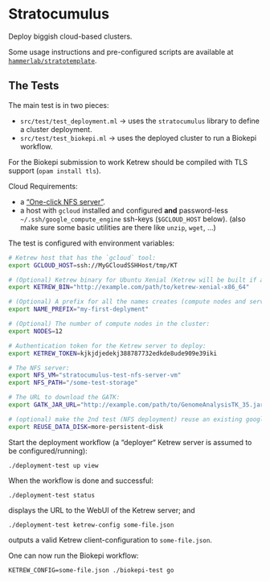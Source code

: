Stratocumulus
=============

Deploy biggish cloud-based clusters.

Some usage instructions and pre-configured scripts are available at
[`hammerlab/stratotemplate`](https://github.com/hammerlab/stratotemplate).

The Tests
---------

The main test is in two pieces:

- `src/test/test_deployment.ml` → uses the `stratocumulus` library to define a
  cluster deployment.
- `src/test/test_biokepi.ml` → uses the deployed cluster to run a Biokepi
  workflow.

For the Biokepi submission to work Ketrew should be compiled with TLS support
(`opam install tls`).

Cloud Requirements:

- a [“One-click NFS server”](https://cloud.google.com/launcher/docs/single-node-fileserver).
- a host with `gcloud` installed and configured **and** password-less
  `~/.ssh/google_compute_engine` ssh-keys (`$GCLOUD_HOST` below).
  (also make sure some basic utilities are there like `unzip`, `wget`, …)

The test is configured with environment variables:

```sh
# Ketrew host that has the `gcloud` tool:
export GCLOUD_HOST=ssh://MyGCloudSSHHost/tmp/KT

# (Optional) Ketrew binary for Ubuntu Xenial (Ketrew will be built if absent).
export KETREW_BIN="http://example.com/path/to/ketrew-xenial-x86_64"

# (Optional) A prefix for all the names creates (compute nodes and servers):
export NAME_PREFIX="my-first-deplyment"

# (Optional) The number of compute nodes in the cluster:
export NODES=12

# Authentication token for the Ketrew server to deploy:
export KETREW_TOKEN=kjkjdjedekj388787732edkde8ude909e39iki

# The NFS server:
export NFS_VM="stratocumulus-test-nfs-server-vm"
export NFS_PATH="/some-test-storage"

# The URL to download the GATK:
export GATK_JAR_URL="http://example.com/path/to/GenomeAnalysisTK_35.jar"

# (optional) make the 2nd test (NFS deployment) reuse an existing google disk:
export REUSE_DATA_DISK=more-persistent-disk

```

Start the deployment workflow (a “deployer“ Ketrew server is assumed to be
configured/running):

    ./deployment-test up view

When the workflow is done and successful:

    ./deployment-test status

displays the URL to the WebUI of the Ketrew server; and

    ./deployment-test ketrew-config some-file.json

outputs a valid Ketrew client-configuration to `some-file.json`.

One can now run the Biokepi workflow:

    KETREW_CONFIG=some-file.json ./biokepi-test go
